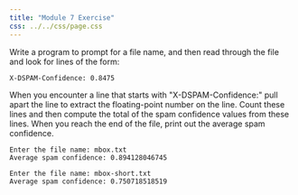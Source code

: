 ```yaml
---
title: "Module 7 Exercise"
css: ../../css/page.css
---
```


Write a program to prompt for a file name, and then read through the file and look 
for lines of the form:

    X-DSPAM-Confidence: 0.8475

When you encounter a line that starts with "X-DSPAM-Confidence:" pull apart the
line to extract the floating-point number on the line. Count these lines and
then compute the total of the spam confidence values from these lines. When you
reach the end of the file, print out the average spam confidence.

    Enter the file name: mbox.txt
    Average spam confidence: 0.894128046745

    Enter the file name: mbox-short.txt
    Average spam confidence: 0.750718518519




